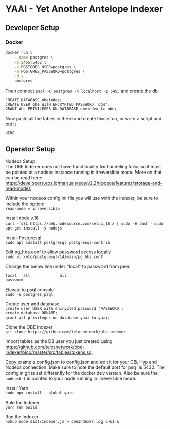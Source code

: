 # YAAI - Yet Another Antelope Indexer

## Developer Setup

### Docker

```bash
docker run \
    --name postgres \
    -p 5455:5432 \
    -e POSTGRES_USER=postgres \
    -e POSTGRES_PASSWORD=postgres \
    -d \
    postgres
```

Then connect `psql -U postgres -h localhost -p 5455` and create the db

```postgresql
CREATE DATABASE obeindex;
CREATE USER obe WITH ENCRYPTED PASSWORD 'obe';
GRANT ALL PRIVILEGES ON DATABASE obeindex to obe;
```

Now paste all the tables in there and create those too, or write a script and put it

```bash
HERE
```

## Operator Setup

Nodeos Setup:  
The OBE Indexer does not have functionality for handeling forks so it must be pointed at a nodeos instance running in irreversible mode. More on that can be read here: https://developers.eos.io/manuals/eos/v2.2/nodeos/features/storage-and-read-modes

Within your nodeos config.ini file you will use with the indexer, be sure to include the option:  
```read-mode = irreversible```

Install node v.16  
```curl -fsSL https://deb.nodesource.com/setup_16.x | sudo -E bash -```
```sudo apt-get install -y nodejs```

Install Postgresql  
```sudo apt install postgresql postgresql-contrib```

Edit pg_hba.conf to allow password access locally  
```sudo vi /etc/postgresql/14/main/pg_hba.conf```

Change the below line under "local" to password from peer.  
```# "local" is for Unix domain socket connections only
local   all             all                                     password
```

Elevate to psql console  
```sudo -u postgres psql```

Create user and database:  
```create user USER with encrypted password 'PASSWORD';```  
```create database DBNAME;```  
```grant all privileges on database yaai to yaai;```  

Clone the OBE Indexer  
```git clone https://github.com/telosnetwork/obe-indexer```

Import tables as the DB user you just created using https://github.com/telosnetwork/obe-indexer/blob/master/src/tables/tokens.sql

Copy example.config.json to config.json and edit it for your DB, Hyp and Nodeos connection. Make sure to note the default port for psql is 5432. The config in git is set differently for the docker dev version. Also be sure the `nodeosUrl` is pointed to your node running in irreversible mode.

Install Yarn  
```sudo npm install --global yarn```

Buld the Indexer  
```yarn run build```

Run the Indexer  
```nohup node dist/indexer.js > obeIndexer.log 2>&1 &```



